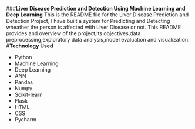 ###**Liver Disease Prediction and Detection Using Machine Learning and Deep Learning**
This is the README file for the Liver Disease Prediction and Detection Project, I have built a system for Predicting and Detecting wheather the person is affected with Liver Disease or not. This README provides and overview of the project,its objectives,data preprocessing,exploratory data analysis,model evaluation and visualization.
#**Technology Used**
* Python
* Machine Learning
* Deep Learning
* ANN
* Pandas
* Numpy
* Scikit-learn
* Flask
* HTML
* CSS
* Pycharm
   
